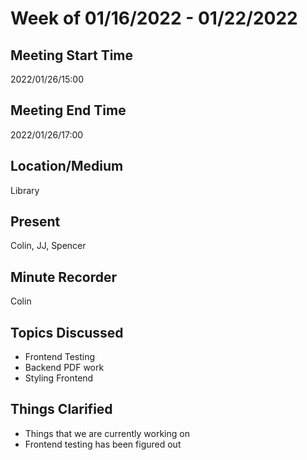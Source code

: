 # Week of 01/16/2022 - 01/22/2022

## Meeting Start Time

2022/01/26/15:00

## Meeting End Time

2022/01/26/17:00

## Location/Medium

Library

## Present

Colin, JJ, Spencer

## Minute Recorder

Colin

## Topics Discussed

- Frontend Testing
- Backend PDF work
- Styling Frontend

## Things Clarified

- Things that we are currently working on
- Frontend testing has been figured out
